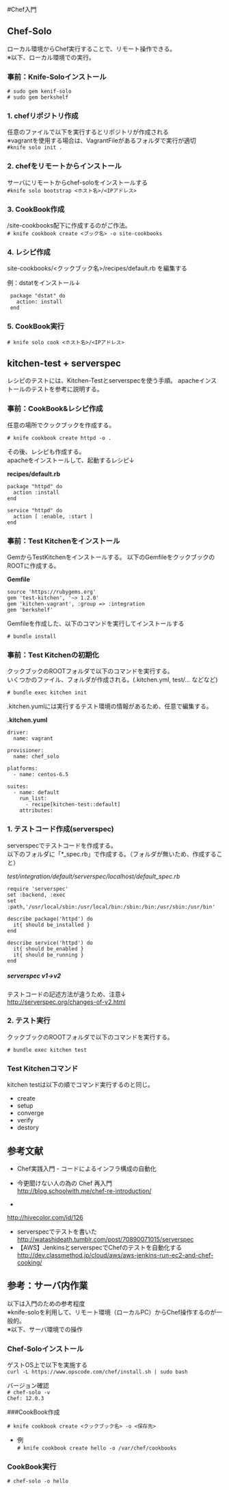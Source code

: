 #Chef入門

## Chef-Solo
ローカル環境からChef実行することで、リモート操作できる。  
※以下、ローカル環境での実行。

### 事前：Knife-Soloインストール
`# sudo gem kenif-solo`  
`# sudo gem berkshelf`

### 1. chefリポジトリ作成
任意のファイルで以下を実行するとリポジトリが作成される  
※vagrantを使用する場合は、VagrantFileがあるフォルダで実行が適切  
`#knife solo init .`

### 2. chefをリモートからインストール
サーバにリモートからchef-soloをインストールする  
`#knife solo bootstrap <ホスト名>/<IPアドレス>`

### 3. CookBook作成
/site-cookbooks配下に作成するのがご作法。  
`# knife cookbook create <ブック名> -o site-cookbooks`

### 4. レシピ作成

site-cookbooks/<クックブック名>/recipes/default.rb
を編集する
 
例：dstatをインストール↓  

     package "dstat" do
       action: install
     end

### 5. CookBook実行

`# knife solo cook <ホスト名>/<IPアドレス>`

## kitchen-test + serverspec

レシピのテストには、Kitchen-Testとserverspecを使う手順。
apacheインストールのテストを参考に説明する。

### 事前：CookBook&レシピ作成
任意の場所でクックブックを作成する。  

`# knife cookbook create httpd -o .`

その後、レシピも作成する。  
apacheをインストールして、起動するレシピ↓

__recipes/default.rb__

    package "httpd" do
      action :install
    end

    service "httpd" do
      action [ :enable, :start ]
    end
    
    
### 事前：Test Kitchenをインストール
GemからTestKitchenをインストールする。
以下のGemfileをクックブックのROOTに作成する。

__Gemfile__

    source 'https://rubygems.org'
    gem 'test-kitchen', '~> 1.2.0'
    gem 'kitchen-vagrant', :group => :integration
    gem 'berkshelf'

Gemfileを作成した、以下のコマンドを実行してインストールする

`# bundle install `

### 事前：Test Kitchenの初期化
クックブックのROOTフォルダで以下のコマンドを実行する。  
いくつかのファイル、フォルダが作成される。(.kitchen.yml, test/... などなど)

`# bundle exec kitchen init`

.kitchen.yumlには実行するテスト環境の情報があるため、任意で編集する。  

__.kitchen.yuml__

    driver:
      name: vagrant

    provisioner:
      name: chef_solo
    
    platforms:
      - name: centos-6.5

    suites:
      - name: default
        run_list:
          - recipe[kitchen-test::default]
        attributes:

### 1. テストコード作成(serverspec)
serverspecでテストコードを作成する。  
以下のフォルダに「*_spec.rb」で作成する。（フォルダが無いため、作成すること）

_test/integration/default/serverspec/localhost/default_spec.rb_

    require 'serverspec'
    set :backend, :exec
    set :path,'/usr/local/sbin:/usr/local/bin:/sbin:/bin:/usr/sbin:/usr/bin'

    describe package('httpd') do
      it{ should be_installed }
    end

    describe service('httpd') do
      it{ should be_enabled }
      it{ should be_running }
    end

##### serverspec v1→v2

テストコードの記述方法が違うため、注意↓  
http://serverspec.org/changes-of-v2.html

### 2. テスト実行

クックブックのROOTフォルダで以下のコマンドを実行する。  

`# bundle exec kitchen test`

### Test Kitchenコマンド

kitchen testは以下の順でコマンド実行するのと同じ。

- create
- setup
- converge
- verify
- destory 

## 参考文献

- Chef実践入門 - コードによるインフラ構成の自動化

- 今更聞けない人の為の Chef 再入門  
http://blog.schoolwith.me/chef-re-introduction/
- 
http://hivecolor.com/id/126
- serverspecでテストを書いた  
http://watashideath.tumblr.com/post/70890071015/serverspec
- 【AWS】JenkinsとserverspecでChefのテストを自動化する
http://dev.classmethod.jp/cloud/aws/aws-jenkins-run-ec2-and-chef-cooking/


## 参考：サーバ内作業
以下は入門のための参考程度  
※knife-soloを利用して、リモート環境（ローカルPC）からChef操作するのが一般的。  
※以下、サーバ環境での操作

### Chef-Soloインストール

ゲストOS上で以下を実施する  
`curl -L https://www.opscode.com/chef/install.sh | sudo bash`

バージョン確認  
`# chef-solo -v`  
`Chef: 12.0.3`

###CookBook作成

`# knife cookbook create <クックブック名> -o <保存先>`  

- 例  
`# knife cookbook create hello -o /var/chef/cookbooks`

### CookBook実行

`# chef-solo -o hello`
